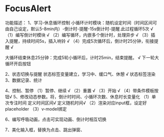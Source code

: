# FocusAlert

功能描述：
1、学习-休息循环控制
小循环计时模块：随机设定时间（时间区间可由自己设定，默认5-8min内）-倒计时-提醒-15s倒计时-提醒.此过程循环5次 √
（1）编写倒计时模块 √
（2）编写循环，内嵌多个倒计时，处理异步 √
（3）插入提醒，持续时间5s，插入响铃 √
（4）完成5次循环后，倒计时25分钟，衔接提醒 √

大循环结束休息25分钟：完成5轮小循环后，计时25min，结束提醒。 √
下一轮大循环开启按钮

2、状态切换与提醒
状态标签变量建立，学习中、缓口气、休憩 √
状态标签渲染
3、数据记录、统计

4、控制、暂停
（1）暂停、继续 √
（2）重置 √
（3）开始 √
（4）带条件模板按钮√
5、修改动态参数。将，倒计时时间、小循环次数、休息时长变量化
（1）单次专注时间
定义时间区间√
定义随机时间√
（2）渲染对应input框，设定好placeholder
（3）v-model绑定

6、编写呼吸动画，点击可实现动画、倒计时相互切换

7、美化输入框，替换为点击、跳出弹窗、

